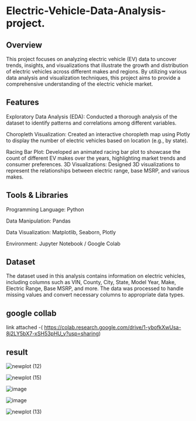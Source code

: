 # Electric-Vehicle-Data-Analysis-project.



## Overview

This project focuses on analyzing electric vehicle (EV) data to uncover trends, insights, and visualizations that illustrate the growth and distribution of electric vehicles across different makes and regions. By utilizing various data analysis and visualization techniques, this project aims to provide a comprehensive understanding of the electric vehicle market.

## Features

 Exploratory Data Analysis (EDA): Conducted a thorough analysis of the dataset to identify patterns and correlations among different variables.

 Choropleth Visualization: Created an interactive choropleth map using Plotly to display the number of electric vehicles based on location (e.g., by state).

 Racing Bar Plot: Developed an animated racing bar plot to showcase the count of different EV makes over the years, highlighting market trends and consumer preferences.
 3D Visualizations: Designed 3D visualizations to represent the relationships between electric range, base MSRP, and various makes.

## Tools & Libraries

Programming Language: Python

Data Manipulation: Pandas

Data Visualization: Matplotlib, Seaborn, Plotly

Environment: Jupyter Notebook / Google Colab

## Dataset
The dataset used in this analysis contains information on electric vehicles, including columns such as VIN, County, City, State, Model Year, Make, Electric Range, Base MSRP, and more. The data was processed to handle missing values and convert necessary columns to appropriate data types.



## google collab 
link attached -( https://colab.research.google.com/drive/1-ybofkXwUsa-8j2LY5bX7-xSH53pHU_y?usp=sharing)

## result 

![newplot (12)](https://github.com/user-attachments/assets/928f071c-eb01-4558-bcae-1babef97341b)


![newplot (15)](https://github.com/user-attachments/assets/1c555b0b-eb96-467d-9bd2-4c64b7459a3f)


![image](https://github.com/user-attachments/assets/ddd43a1d-ebd7-4eb8-adba-aee223abd14c)


![image](https://github.com/user-attachments/assets/f12c24ba-70b0-4c28-9cbf-47162012cf99)


![newplot (13)](https://github.com/user-attachments/assets/52f6aadc-6541-45b9-9b83-669cde3f94c4)

